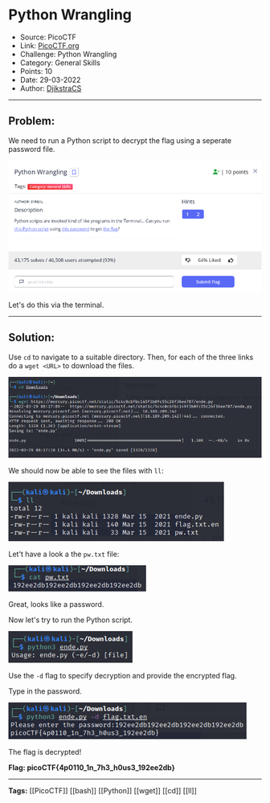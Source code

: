 # Python Wrangling
* Source: PicoCTF
* Link: [PicoCTF.org](https://picoctf.org/)
* Challenge: Python Wrangling
* Category: General Skills
* Points: 10
* Date: 29-03-2022
* Author: [DjikstraCS](https://github.com/DjikstraCS)

---
## Problem:

We need to run a Python script to decrypt the flag using a seperate password file.

![](./attachments/Pasted%20image%2020220329134632.png)

Let's do this via the terminal.

---
## Solution:

Use `cd` to navigate to a suitable directory.
Then, for each of the three links do a `wget <URL>` to download the files.

![](./attachments/Pasted%20image%2020220329142042.png)

We should now be able to see the files with `ll`:

![](./attachments/Pasted%20image%2020220329142014.png)

Let't have a look a the `pw.txt` file:

![](./attachments/Pasted%20image%2020220330000430.png)

Great, looks like a password.

Now let's try to run the Python script.

![](./attachments/Pasted%20image%2020220330000720.png)

Use the `-d` flag to specify decryption and provide the encrypted flag.

Type in the password.

![](./attachments/Pasted%20image%2020220330001443.png)

The flag is decrypted!

**Flag: picoCTF{4p0110_1n_7h3_h0us3_192ee2db}**

---
**Tags:** [[PicoCTF]] [[bash]] [[Python]] [[wget]] [[cd]] [[ll]]